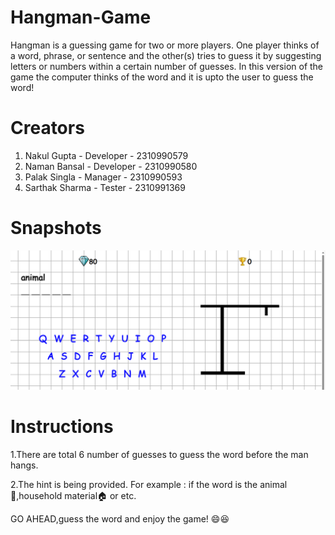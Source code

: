 # Hangman-Game

Hangman is a guessing game for two or more players. One player thinks of a word, phrase, or sentence and the other(s) tries to guess it by suggesting letters or numbers within a certain number of guesses.
In this version of the game the computer thinks of the word and it is upto the user to guess the word!

# Creators
1. Nakul Gupta - Developer - 2310990579
2. Naman Bansal - Developer - 2310990580
3. Palak Singla - Manager - 2310990593
4. Sarthak Sharma - Tester - 2310991369

# Snapshots
![snapshot of the game](/static/snapshot.png)


# Instructions
1.There are total 6 number of guesses to guess the word before the man hangs.


2.The hint is being provided. For example : if the word is the animal🦁,household material🏠 or etc.

GO AHEAD,guess the word and enjoy the game! 😄😆






